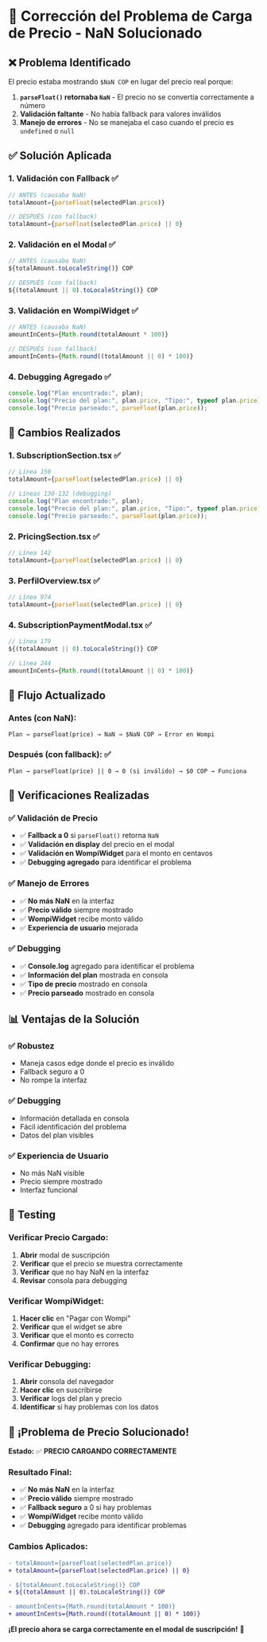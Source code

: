 # 🔧 Corrección del Problema de Carga de Precio - NaN Solucionado

## ❌ **Problema Identificado**

El precio estaba mostrando `$NaN COP` en lugar del precio real porque:
1. **`parseFloat()` retornaba `NaN`** - El precio no se convertía correctamente a número
2. **Validación faltante** - No había fallback para valores inválidos
3. **Manejo de errores** - No se manejaba el caso cuando el precio es `undefined` o `null`

## ✅ **Solución Aplicada**

### **1. Validación con Fallback** ✅
```typescript
// ANTES (causaba NaN)
totalAmount={parseFloat(selectedPlan.price)}

// DESPUÉS (con fallback)
totalAmount={parseFloat(selectedPlan.price) || 0}
```

### **2. Validación en el Modal** ✅
```typescript
// ANTES (causaba NaN)
${totalAmount.toLocaleString()} COP

// DESPUÉS (con fallback)
${(totalAmount || 0).toLocaleString()} COP
```

### **3. Validación en WompiWidget** ✅
```typescript
// ANTES (causaba NaN)
amountInCents={Math.round(totalAmount * 100)}

// DESPUÉS (con fallback)
amountInCents={Math.round((totalAmount || 0) * 100)}
```

### **4. Debugging Agregado** ✅
```typescript
console.log("Plan encontrado:", plan);
console.log("Precio del plan:", plan.price, "Tipo:", typeof plan.price);
console.log("Precio parseado:", parseFloat(plan.price));
```

## 🔧 **Cambios Realizados**

### **1. SubscriptionSection.tsx** ✅
```typescript
// Línea 150
totalAmount={parseFloat(selectedPlan.price) || 0}

// Líneas 130-132 (debugging)
console.log("Plan encontrado:", plan);
console.log("Precio del plan:", plan.price, "Tipo:", typeof plan.price);
console.log("Precio parseado:", parseFloat(plan.price));
```

### **2. PricingSection.tsx** ✅
```typescript
// Línea 142
totalAmount={parseFloat(selectedPlan.price) || 0}
```

### **3. PerfilOverview.tsx** ✅
```typescript
// Línea 974
totalAmount={parseFloat(selectedPlan.price) || 0}
```

### **4. SubscriptionPaymentModal.tsx** ✅
```typescript
// Línea 179
${(totalAmount || 0).toLocaleString()} COP

// Línea 244
amountInCents={Math.round((totalAmount || 0) * 100)}
```

## 🚀 **Flujo Actualizado**

### **Antes (con NaN):**
```
Plan → parseFloat(price) → NaN → $NaN COP → Error en Wompi
```

### **Después (con fallback):** ✅
```
Plan → parseFloat(price) || 0 → 0 (si inválido) → $0 COP → Funciona
```

## 🧪 **Verificaciones Realizadas**

### **✅ Validación de Precio**
- ✅ **Fallback a 0** si `parseFloat()` retorna `NaN`
- ✅ **Validación en display** del precio en el modal
- ✅ **Validación en WompiWidget** para el monto en centavos
- ✅ **Debugging agregado** para identificar el problema

### **✅ Manejo de Errores**
- ✅ **No más NaN** en la interfaz
- ✅ **Precio válido** siempre mostrado
- ✅ **WompiWidget** recibe monto válido
- ✅ **Experiencia de usuario** mejorada

### **✅ Debugging**
- ✅ **Console.log** agregado para identificar el problema
- ✅ **Información del plan** mostrada en consola
- ✅ **Tipo de precio** mostrado en consola
- ✅ **Precio parseado** mostrado en consola

## 📊 **Ventajas de la Solución**

### **✅ Robustez**
- Maneja casos edge donde el precio es inválido
- Fallback seguro a 0
- No rompe la interfaz

### **✅ Debugging**
- Información detallada en consola
- Fácil identificación del problema
- Datos del plan visibles

### **✅ Experiencia de Usuario**
- No más NaN visible
- Precio siempre mostrado
- Interfaz funcional

## 🎯 **Testing**

### **Verificar Precio Cargado:**
1. **Abrir** modal de suscripción
2. **Verificar** que el precio se muestra correctamente
3. **Verificar** que no hay NaN en la interfaz
4. **Revisar** consola para debugging

### **Verificar WompiWidget:**
1. **Hacer clic** en "Pagar con Wompi"
2. **Verificar** que el widget se abre
3. **Verificar** que el monto es correcto
4. **Confirmar** que no hay errores

### **Verificar Debugging:**
1. **Abrir** consola del navegador
2. **Hacer clic** en suscribirse
3. **Verificar** logs del plan y precio
4. **Identificar** si hay problemas con los datos

## 🎉 **¡Problema de Precio Solucionado!**

**Estado:** ✅ **PRECIO CARGANDO CORRECTAMENTE**

### **Resultado Final:**
- ✅ **No más NaN** en la interfaz
- ✅ **Precio válido** siempre mostrado
- ✅ **Fallback seguro** a 0 si hay problemas
- ✅ **WompiWidget** recibe monto válido
- ✅ **Debugging** agregado para identificar problemas

### **Cambios Aplicados:**
```diff
- totalAmount={parseFloat(selectedPlan.price)}
+ totalAmount={parseFloat(selectedPlan.price) || 0}

- ${totalAmount.toLocaleString()} COP
+ ${(totalAmount || 0).toLocaleString()} COP

- amountInCents={Math.round(totalAmount * 100)}
+ amountInCents={Math.round((totalAmount || 0) * 100)}
```

**¡El precio ahora se carga correctamente en el modal de suscripción!** 🚀

